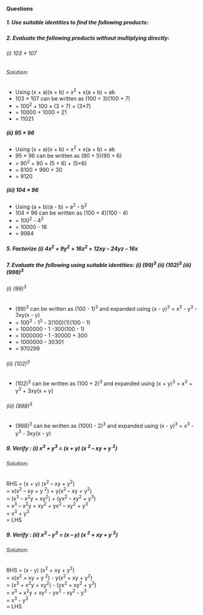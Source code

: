 #### Questions
##### 1. Use suitable identities to find the following products:
##### 2. Evaluate the following products without multiplying directly:
###### (i) 103 × 107 
###### Solution:
* Using (x + a)(x + b) = x<sup>2</sup> + x(a + b) + ab
* 103 × 107 can be written as (100 + 3)(100 + 7) 
* = 100<sup>2</sup> + 100 × (3 + 7) + (3×7) 
* = 10000 + 1000 + 21 
* = 11021
##### (ii) 95 × 96 
* Using (x + a)(x + b) = x<sup>2</sup> + x(a + b) + ab
* 95 × 96 can be written as (90 + 5)(90 + 6) 
* = 90<sup>2</sup> + 90 × (5 + 6) + (5×6) 
* = 8100 + 990 + 30 
* = 9120
##### (iii) 104 × 96
* Using (a + b)(a - b) = a<sup>2</sup> - b<sup>2</sup>
* 104 × 96 can be written as (100 + 4)(100 - 4) 
* = 100<sup>2</sup> - 4<sup>2</sup>
* = 10000 - 16 
* = 9984
##### 5. Factorize (i) 4x<sup>2</sup> + 9y<sup>2</sup> + 16z<sup>2</sup> + 12xy – 24yz – 16x

##### 7. Evaluate the following using suitable identities: (i) (99)<sup>3</sup> (ii) (102)<sup>3</sup> (iii) (998)<sup>3</sup>
###### (i) (99)<sup>3</sup>
* (99)<sup>3</sup> can be written as (100 - 1)<sup>3</sup> and expanded using (x - y)<sup>3</sup> = x<sup>3</sup> - y<sup>3</sup> - 3xy(x - y)
* = 100<sup>3</sup> - 1<sup>3</sup> - 3(100)(1)(100 - 1)
* = 1000000 - 1 -300(100 - 1) 
* = 1000000 - 1 -30000 + 300
* = 1000000 - 30301
* = 970299
###### (ii) (102)<sup>3</sup>
* (102)<sup>3</sup> can be written as (100 + 2)<sup>3</sup> and expanded using (x + y)<sup>3</sup> = x<sup>3</sup> + y<sup>3</sup> + 3xy(x + y)
###### (iii) (998)<sup>3</sup>
* (998)<sup>3</sup> can be written as (1000 - 2)<sup>3</sup> and expanded using (x - y)<sup>3</sup> = x<sup>3</sup> - y<sup>3</sup> - 3xy(x - y)
##### 9. Verify : (i) x<sup>3</sup> + y<sup>3</sup> = (x + y) (x <sup>2</sup> – xy + y <sup>2</sup>) 
###### Solution:
RHS = (x + y) (x<sup>2</sup> – xy + y<sup>2</sup>) <br> 
= x(x<sup>2</sup> – xy + y <sup>2</sup>) + y(x<sup>2</sup> – xy + y<sup>2</sup>) <br>
= (x<sup>3</sup> – x<sup>2</sup>y + xy<sup>2</sup>) + (yx<sup>2</sup> – xy<sup>2</sup> + y<sup>3</sup>) <br>
= x<sup>3</sup> – x<sup>2</sup>y + xy<sup>2</sup> + yx<sup>2</sup> – xy<sup>2</sup> + y<sup>3</sup> <br>
= x<sup>3</sup> + y<sup>3</sup> <br>
= LHS
##### 9. Verify : (ii) x<sup>3</sup> – y<sup>3</sup> = (x – y) (x <sup>2</sup> + xy + y <sup>2</sup>)
###### Solution:
RHS = (x - y) (x<sup>2</sup> + xy + y<sup>2</sup>) <br> 
= x(x<sup>2</sup> + xy + y <sup>2</sup>) - y(x<sup>2</sup> + xy + y<sup>2</sup>) <br>
= (x<sup>3</sup> + x<sup>2</sup>y + xy<sup>2</sup>) - (yx<sup>2</sup> + xy<sup>2</sup> + y<sup>3</sup>) <br>
= x<sup>3</sup> + x<sup>2</sup>y + xy<sup>2</sup> - yx<sup>2</sup> - xy<sup>2</sup> - y<sup>3</sup> <br>
= x<sup>3</sup> - y<sup>3</sup> <br>
= LHS
